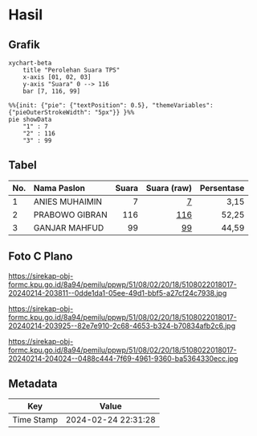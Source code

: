 # Hasil

## Grafik

```mermaid
xychart-beta
    title "Perolehan Suara TPS"
    x-axis [01, 02, 03]
    y-axis "Suara" 0 --> 116
    bar [7, 116, 99]
```

```mermaid
%%{init: {"pie": {"textPosition": 0.5}, "themeVariables": {"pieOuterStrokeWidth": "5px"}} }%%
pie showData
    "1" : 7
    "2" : 116
    "3" : 99
```

## Tabel

| No. | Nama Paslon    | Suara | Suara (raw) | Persentase |
|:--- |:-------------- | -----:| -----------:| ----------:|
| 1   | ANIES MUHAIMIN | 7     | [7][p-1]    | 3,15       |
| 2   | PRABOWO GIBRAN | 116   | [116][p-2]  | 52,25      |
| 3   | GANJAR MAHFUD  | 99    | [99][p-3]   | 44,59      |


[p-1]: https://github.com/gigit-pemilu/pemilu-2024-51-bali/blob/main/pilpres/hitung-suara/sub/51-bali/sub/08-buleleng/sub/02-seririt/sub/2018-pangkungparuk/sub/017-tps/sub/paslon-1.txt
[p-2]: https://github.com/gigit-pemilu/pemilu-2024-51-bali/blob/main/pilpres/hitung-suara/sub/51-bali/sub/08-buleleng/sub/02-seririt/sub/2018-pangkungparuk/sub/017-tps/sub/paslon-2.txt
[p-3]: https://github.com/gigit-pemilu/pemilu-2024-51-bali/blob/main/pilpres/hitung-suara/sub/51-bali/sub/08-buleleng/sub/02-seririt/sub/2018-pangkungparuk/sub/017-tps/sub/paslon-3.txt

## Foto C Plano

https://sirekap-obj-formc.kpu.go.id/8a94/pemilu/ppwp/51/08/02/20/18/5108022018017-20240214-203811--0dde1da1-05ee-49d1-bbf5-a27cf24c7938.jpg

https://sirekap-obj-formc.kpu.go.id/8a94/pemilu/ppwp/51/08/02/20/18/5108022018017-20240214-203925--82e7e910-2c68-4653-b324-b70834afb2c6.jpg

https://sirekap-obj-formc.kpu.go.id/8a94/pemilu/ppwp/51/08/02/20/18/5108022018017-20240214-204024--0488c444-7f69-4961-9360-ba5364330ecc.jpg


## Metadata

| Key        | Value               |
| ---------- | ------------------- |
| Time Stamp | 2024-02-24 22:31:28 |



